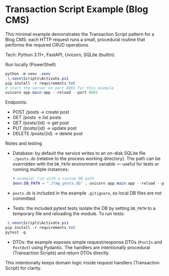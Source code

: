 # Transaction Script Example (Blog CMS)

This minimal example demonstrates the Transaction Script pattern for a Blog CMS: each HTTP request runs a small, procedural routine that performs the required CRUD operations.

Tech: Python 3.11+, FastAPI, Uvicorn, SQLite (builtin)

Run locally (PowerShell)

```powershell
python -m venv .venv
.\.venv\Scripts\Activate.ps1
pip install -r requirements.txt
# start the server on port 8001 for this example
uvicorn app.main:app --reload --port 8001
```

Endpoints:
- POST /posts -> create post
- GET /posts -> list posts
- GET /posts/{id} -> get post
- PUT /posts/{id} -> update post
- DELETE /posts/{id} -> delete post

Notes and testing

- Database: by default the service writes to an on-disk SQLite file `./posts.db` (relative to the process working directory). The path can be overridden with the `DB_PATH` environment variable — useful for tests or running multiple instances:

	```powershell
	# example: run with a custom DB path
	$env:DB_PATH = "./tmp_posts.db" ; uvicorn app.main:app --reload --port 8001
	```

- `posts.db` is included in the example `.gitignore`, so local DB files are not committed.

- Tests: the included pytest tests isolate the DB by setting `DB_PATH` to a temporary file and reloading the module. To run tests:

```powershell
.\.venv\Scripts\Activate.ps1
pip install -r requirements.txt
pytest -q
```

- DTOs: the example exposes simple request/response DTOs (`PostIn` and `PostOut`) using Pydantic. The handlers are intentionally procedural (Transaction Scripts) and return DTOs directly.

This intentionally keeps domain logic inside request handlers (Transaction Script) for clarity.
